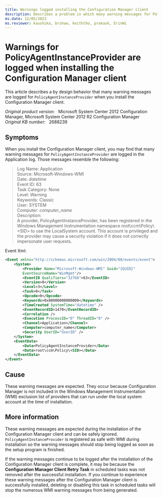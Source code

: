 ```yaml
---
title: Warnings logged installing the Configuration Manager client
description: Describes a problem in which many warning messages for PolicyAgentInstanceProvider are logged in the Application log when you install the Configuration Manager client.
ms.date: 12/05/2023
ms.reviewer: kaushika, brshaw, keiththo, prakask, ErinWi
---
```

# Warnings for PolicyAgentInstanceProvider are logged when installing the Configuration Manager client

This article describes a by design behavior that many warning messages are logged for `PolicyAgentInstanceProvider` when you install the Configuration Manager client.

_Original product version:_ &nbsp; Microsoft System Center 2012 Configuration Manager, Microsoft System Center 2012 R2 Configuration Manager  
_Original KB number:_ &nbsp; 2688239

## Symptoms

When you install the Configuration Manager client, you may find that many warning messages for `PolicyAgentInstanceProvider` are logged in the Application log. Those messages resemble the following:

> Log Name: Application  
> Source: Microsoft-Windows-WMI  
> Date: *datetime*  
> Event ID: 63  
> Task Category: None  
> Level: Warning  
> Keywords: Classic  
> User: SYSTEM  
> Computer: *computer_name*  
> Description:  
> A provider, PolicyAgentInstanceProvider, has been registered in the Windows Management Instrumentation namespace root\ccm\Policy\\\<SID> to use the LocalSystem account. This account is privileged and the provider may cause a security violation if it does not correctly impersonate user requests.

Event Xml:

```xml
<Event xmlns="http://schemas.microsoft.com/win/2004/08/events/event">
    <System>
        <Provider Name="Microsoft-Windows-WMI" Guid="{GUID}"
        EventSourceName="WinMgmt"/>
        <EventID Qualifiers="32768">63</EventID>
        <Version>0</Version>
        <Level>3</Level>
        <Task>0</Task>
        <Opcode>0</Opcode>
        <Keywords>0x80000000000000</Keywords>
        <TimeCreated SystemTime="datetime" />
        <EventRecordID>1470</EventRecordID>
        <Correlation />
        <Execution ProcessID="0" ThreadID="0" />
        <Channel>Application</Channel>
        <Computer>computer_name</Computer>
        <Security UserID="UserID" />
    </System>
    <EventData>
        <Data>PolicyAgentInstanceProvider</Data>
        <Data>root\ccm\Policy\<SID></Data>
    </EventData>
</Event>
```

## Cause

These warning messages are expected. They occur because Configuration Manager is not included in the Windows Management Instrumentation (WMI) exclusion list of providers that can run under the local system account at the time of installation.

## More information

These warning messages are expected during the installation of the Configuration Manager client and can be safely ignored. `PolicyAgentInstanceProvider` is registered as safe with WMI during installation so the warning messages should stop being logged as soon as the setup program is finished.

If the warning messages continue to be logged after the installation of the Configuration Manager client is complete, it may be because the **Configuration Manager Client Retry Task** in scheduled tasks was not removed after the successful installation. If you continue to experience these warning messages after the Configuration Manager client is successfully installed, deleting or disabling this task in scheduled tasks will stop the numerous WMI warning messages from being generated.
